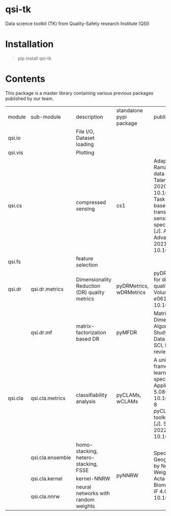 # qsi-tk

 Data science toolkit (TK) from Quality-Safety research Institute (QSI)

# Installation

> pip install qsi-tk

# Contents

This package is a master library containing various previous packages published by our team.

<table>
    <tbody>
        <tr>
            <td>module</td>
            <td>sub-module</td>
            <td>description</td>
            <td>standalone pypi package</td>
            <td>publication</td>
        </tr>
        <tr>
            <td colspan = 2>qsi.io</td>
            <td>File I/O, Dataset loading</td>
        </tr>
        <tr>
            <td colspan = 2>qsi.vis</td>
            <td>Plotting</td>
        </tr>
        <tr>
            <td colspan = 2>qsi.cs</td>
            <td>compressed sensing</td>
            <td>cs1</td>
            <td>Adaptive compressed sensing of Raman spectroscopic profiling data for discriminative tasks [J]. Talanta, SCI, IF 6.057. JCR Q1, 2020, doi: 10.1016/j.talanta.2019.120681
            <br/>
            Task-adaptive eigenvector-based projection (EBP) transform for compressed sensing: A case study of spectroscopic profiling sensor [J]. Analytical Science Advances. Chemistry Europe, 2021, doi: 10.1002/ansa.202100018
            </td>
        </tr>
        <tr>
            <td colspan = 2>qsi.fs</td>
            <td>feature selection</td>
        </tr>
        <tr>
            <td>qsi.dr</td>
            <td>qsi.dr.metrics</td>
            <td>Dimensionality Reduction (DR) quality metrics</td>
            <td>pyDRMetrics, wDRMetrics</td>
            <td>pyDRMetrics - A Python toolkit for dimensionality reduction quality assessment, Heliyon, Volume 7, Issue 2, 2021, e06199, ISSN 2405-8440, doi: 10.1016/j.heliyon.2021.e06199.</td>
        </tr>
        <tr>
            <td></td>
            <td>qsi.dr.mf</td>
            <td>matrix-factorization based DR</td>
            <td>pyMFDR</td>
            <td>Matrix Factorization Based Dimensionality Reduction Algorithms - A Comparative Study on Spectroscopic Profiling Data [J], Analytical Chemistry, SCI, IF 8.008, 2022. Under review</td>
        </tr>
        <tr>
            <td>qsi.cla</td>
            <td>qsi.cla.metrics</td>
            <td>classifiability analysis</td>
            <td>pyCLAMs, wCLAMs</td>
            <td>A unified classifiability analysis framework based on meta-learner and its application in spectroscopic profiling data [J]. Applied Intelligence, SCI, IF 5.086. JCR Q1, 2021, doi: 10.1007/s10489-021-02810-8
            <br/> 
            pyCLAMs: An integrated Python toolkit for classifiability analysis [J]. SoftwareX, SCI, IF 1.959, 2022, doi: 10.1016/j.softx.2022.101007</td>
        </tr>
        <tr>
            <td></td>
            <td>qsi.cla.ensemble</td>
            <td>homo-stacking, hetero-stacking, FSSE</td>
            <td rowspan = 3>pyNNRW</td>
            <td rowspan = 3>Spectroscopic Profiling-based Geographic Herb Identification by Neural Network with Random Weights [J]. Spectrochimica Acta Part A: Molecular and Biomolecular Spectroscopy, SCI, IF 4.098. JCR Q1, 2022, doi: 10.1016/j.saa.2022.121348</td>
        </tr>
        <tr>
            <td></td>
            <td>qsi.cla.kernel</td>
            <td>kernel-NNRW</td>
        </tr>
        <tr>
            <td></td>
            <td>qsi.cla.nnrw</td>
            <td>neural networks with random weights</td>
        </tr>
        <tr>
        </tr>
    </tbody>
</table>